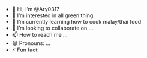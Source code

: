 - 👋 Hi, I’m @Ary0317
- 👀 I’m interested in all green thing
- 🌱 I’m currently learning how to cook malay/thai food
- 💞️ I’m looking to collaborate on ...
- 📫 How to reach me ...
- 😄 Pronouns: ...
- ⚡ Fun fact: 

<!---
Ary0317/Ary0317 is a ✨ special ✨ repository because its `README.md` (this file) appears on your GitHub profile.
You can click the Preview link to take a look at your changes.
--->
